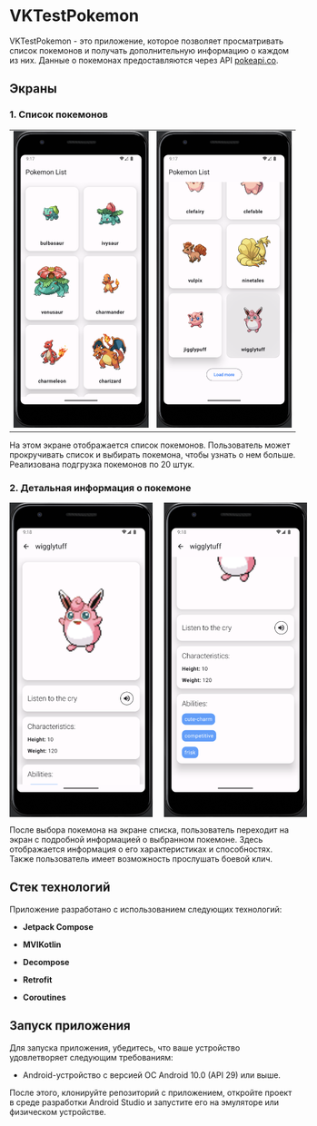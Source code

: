 # VKTestPokemon

VKTestPokemon - это приложение, которое позволяет просматривать список покемонов и получать дополнительную информацию о каждом из них. Данные о покемонах предоставляются через API [pokeapi.co](https://pokeapi.co/).

## Экраны

### 1. Список покемонов

<table>
  <tr>
    <td><img src="1.png" alt="Список покемонов" style="max-width: 100%;" /></td>
    <td><img src="2.png" alt="Список покемонов" style="max-width: 100%;" /></td>
  </tr>
</table>

На этом экране отображается список покемонов. Пользователь может прокручивать список и выбирать покемона, чтобы узнать о нем больше. Реализована подгрузка покемонов по 20 штук.

### 2. Детальная информация о покемоне

<div style="display: flex;">
  <img src="3.png" alt="Информация о покемоне" style="width: 50%; margin-right: 10px;" />
  <img src="4.png" alt="Иетальная информация о покемоне" style="width: 50%; margin-left: 10px;" />
</div>

После выбора покемона на экране списка, пользователь переходит на экран с подробной информацией о выбранном покемоне. Здесь отображается информация о его характеристиках и способностях. Также пользователь имеет возможность прослушать боевой клич.

## Стек технологий

Приложение разработано с использованием следующих технологий:

- **Jetpack Compose**
  
- **MVIKotlin**

- **Decompose**

- **Retrofit**

- **Coroutines**

## Запуск приложения

Для запуска приложения, убедитесь, что ваше устройство удовлетворяет следующим требованиям:

- Android-устройство с версией ОС Android 10.0 (API 29) или выше.

После этого, клонируйте репозиторий с приложением, откройте проект в среде разработки Android Studio и запустите его на эмуляторе или физическом устройстве.
